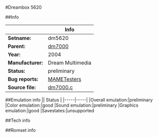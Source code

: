 #Dreambox 5620

##Info

||Info|
|-----|-----|
|**Setname:**|dm5620
|**Parent:**|[dm7000](dm7000.md)
|**Year:**|2004
|**Manufacturer:**|Dream Multimedia
|**Status:**|preliminary
|**Bug reports:**|[MAMETesters](http://mametesters.org/view_all_set.php?type=1&temporary=y&search=dm7000.c)
|**Source file:**|[dm7000.c](https://github.com/mamedev/mame/blob/master/src/mess/drivers/dm7000.c)

##Emulation info
|| Status |
|-----|-----|
|Overall emulation:|preliminary
|Color emulation:|good
|Sound emulation:|preliminary
|Graphics emulation:|good
|Savestates:|unsupported

##Tech info

##Romset info

<!--- START OF EDITED COMMENT DO NOT TOUCH TEXT ABOVE-->
